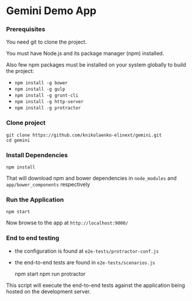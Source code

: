 # Gemini Demo App

### Prerequisites

You need git to clone the project.

You must have Node.js and its package manager (npm) installed.

Also few npm packages must be installed on your system globally to build the project:

* `npm install -g bower`
* `npm install -g gulp`
* `npm install -g grunt-cli`
* `npm install -g http-server`
* `npm install -g protractor`

### Clone project

	git clone https://github.com/knikolaenko-elinext/gemini.git
	cd gemini
	
### Install Dependencies

	npm install
	
That will download npm and bower dependencies in `node_modules` and `app/bower_components` respectively

### Run the Application

	npm start
	
Now browse to the app at `http://localhost:9000/`

### End to end testing

* the configuration is found at `e2e-tests/protractor-conf.js`
* the end-to-end tests are found in `e2e-tests/scenarios.js`

	npm start
	npm run protractor

This script will execute the end-to-end tests against the application being hosted on the
development server.